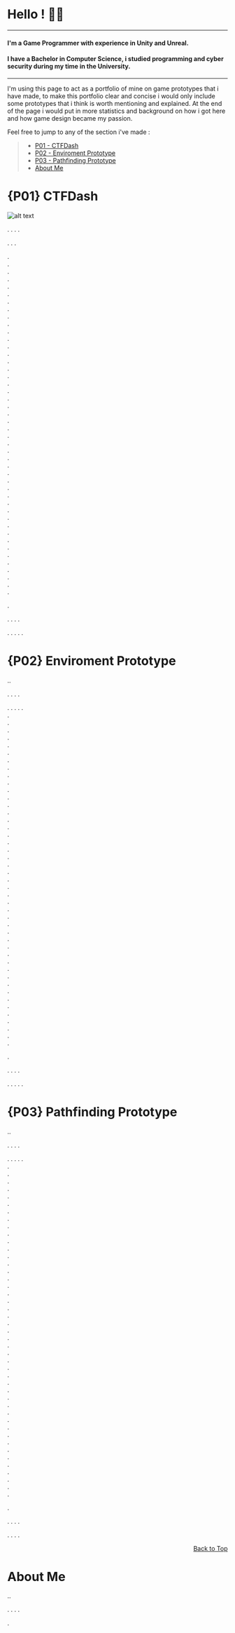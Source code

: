 # Hello ! :space_invader::robot:
---
#### I'm a Game Programmer with experience in Unity and Unreal.
#### I have a Bachelor in Computer Science, i studied programming and cyber security during my time in the University.
---
I'm using this page to act as a portfolio of mine on game prototypes that i have made, to make this portfolio clear and concise i would only include some prototypes that i think is worth mentioning and explained. At the end of the page i would put in more statistics and background on how i got here and how game design became my passion.

Feel free to jump to any of the section i've made :   
>- [P01 - CTFDash](#p01-ctfdash)
>- [P02 - Enviroment Prototype](#p02-enviroment-prototype)
>- [P03 - Pathfinding Prototype](#p03-pathfinding-prototype)  
>- [About Me](#about-me)
# {P01} CTFDash
![alt text](https://ibb.co/T1pFJ34)

.
.
.
.

.
.
.

.      
.      
.      
.      
.      
.      
.      
.      
.      
.      
.      
.      
.      
.      
.      
.      
.      
.      
.      
.      
.      
.      
.      
.      
.      
.      
.      
.      
.      
.      
.      
.      
.      
.      
.      
.      
.      
.      
.      
.      
.      
.      
.      
.      
.      
.      

.      

.
.
.
.

.
.
.
.
.

# {P02} Enviroment Prototype
..

.
.
.
.

.
.
.
.
.      
.      
.      
.      
.      
.      
.      
.      
.      
.      
.      
.      
.      
.      
.      
.      
.      
.      
.      
.      
.      
.      
.      
.      
.      
.      
.      
.      
.      
.      
.      
.      
.      
.      
.      
.      
.      
.      
.      
.      
.      
.      
.      
.      
.      
.      

.      

.
.
.
.

.
.
.
.
.

# {P03} Pathfinding Prototype
..

.
.
.
.

.
.
.
.
.      
.      
.      
.      
.      
.      
.      
.      
.      
.      
.      
.      
.      
.      
.      
.      
.      
.      
.      
.      
.      
.      
.      
.      
.      
.      
.      
.      
.      
.      
.      
.      
.      
.      
.      
.      
.      
.      
.      
.      
.      
.      
.      
.      
.      
.      

.      

.
.
.
.

.
.
.
.
 <p align = "right"> <a href="#hello--space_invaderrobot"> Back to Top </a></p>  

# About Me
..

.
.
.
.

.





<!--
**stephanleyherman/stephanleyherman** is a ✨ _special_ ✨ repository because its `README.md` (this file) appears on your GitHub profile.

Here are some ideas to get you started:

- 🔭 I’m currently working on ...
- 🌱 I’m currently learning ...
- 👯 I’m looking to collaborate on ...
- 🤔 I’m looking for help with ...
- 💬 Ask me about ...
- 📫 How to reach me: ...
- 😄 Pronouns: ...
- ⚡ Fun fact: ...
-->
